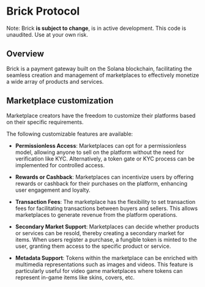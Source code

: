 # Brick Protocol

Note: Brick **is subject to change**, is in active development. This code is unaudited. Use at your own risk.

## Overview

Brick is a payment gateway built on the Solana blockchain, facilitating the seamless creation and management of marketplaces to effectively monetize a wide array of products and services.

## Marketplace customization
Marketplace creators have the freedom to customize their platforms based on their specific requirements. 

The following customizable features are available:
  
- **Permissionless Access**: Marketplaces can opt for a permissionless model, allowing anyone to sell on the platform without the need for verification like KYC. Alternatively, a token gate or KYC process can be implemented for controlled access.

- **Rewards or Cashback**: Marketplaces can incentivize users by offering rewards or cashback for their purchases on the platform, enhancing user engagement and loyalty.

- **Transaction Fees**: The marketplace has the flexibility to set transaction fees for facilitating transactions between buyers and sellers. This allows marketplaces to generate revenue from the platform operations.
  
- **Secondary Market Support**: Marketplaces can decide whether products or services can be resold, thereby creating a secondary market for items. When users register a purchase, a fungible token is minted to the user, granting them access to the specific product or service.

- **Metadata Support**: Tokens within the marketplace can be enriched with multimedia representations such as images and videos. This feature is particularly useful for video game marketplaces where tokens can represent in-game items like skins, covers, etc.
